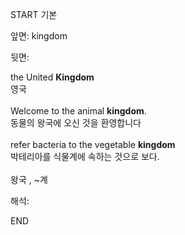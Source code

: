 START
기본

앞면:
kingdom


뒷면:
<div>the United <b>Kingdom</b> </div><div>영국</div><div><br></div><div><div>Welcome to the animal <strong>kingdom</strong>. </div><div><div>동물의 왕국에 오신 것을 환영합니다</div></div></div><div><br></div><div><div>refer bacteria to the vegetable <strong>kingdom</strong> </div><div><div>박테리아를 식물계에 속하는 것으로 보다.</div></div></div><div><br></div><div>왕국 , ~계</div>


해석:
<!--ID: 1746614454162-->
END